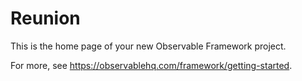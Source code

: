 # Reunion

This is the home page of your new Observable Framework project.

For more, see <https://observablehq.com/framework/getting-started>.
